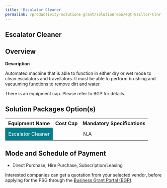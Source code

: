 ```yaml
---
title: 'Escalator Cleaner'
permalink: /productivity-solutions-grant/solutionrepo/eqt-Escltor-Clnr-Envronmntl-Srvcs
---
```


## Escalator Cleaner

## Overview

**Description**

Automated machine that is able to function in either dry or wet mode to clean escalators and travellators. It must be able to perform brushing and vacuuming functions to remove dirt and water.

There is an equipment cap. Please refer to BGP for details.

## Solution Packages Option(s)

<table>
<tr>
<th><b>Equipment Name</b></th>
<th><b>Cost Cap</b></th>
<th><b>Mandatory Specifications</b></th>
</tr>
<tr>
<td style='padding: 10px; background-color: #037E8A; color: #FFFFFF;'>Escalator Cleaner</td>
<td style='padding: 10px;'></td>
<td style='padding: 10px;'>N.A</td>
</tr>
</table>

## Mode and Schedule of Payment

 - Direct Purchase, Hire Purchase, Subscription/Leasing

Interested companies can get a quotation from your selected vendor, before applying for the PSG through the <a href='https://www.businessgrants.gov.sg/' target='_blank' rel='noopener'>Business Grant Portal (BGP)</a>.

<script src="/jquery/resize-tables.js"></script>
